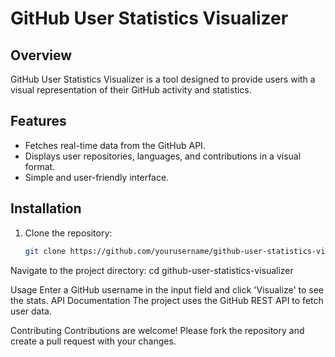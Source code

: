 # GitHub User Statistics Visualizer

## Overview
GitHub User Statistics Visualizer is a tool designed to provide users with a visual representation of their GitHub activity and statistics.

## Features
- Fetches real-time data from the GitHub API.
- Displays user repositories, languages, and contributions in a visual format.
- Simple and user-friendly interface.

## Installation
1. Clone the repository:
   ```bash
   git clone https://github.com/yourusername/github-user-statistics-visualizer.git
   
Navigate to the project directory:
cd github-user-statistics-visualizer

Usage
Enter a GitHub username in the input field and click 'Visualize' to see the stats.
API Documentation
The project uses the GitHub REST API to fetch user data.

Contributing
Contributions are welcome! Please fork the repository and create a pull request with your changes.

